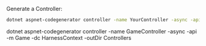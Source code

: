 Generate a Controller:
```bash
dotnet aspnet-codegenerator controller -name YourController -async -api -m YourDBSet -dc StorageContext -outDir Controllers
```
dotnet aspnet-codegenerator controller -name GameController -async -api -m Game -dc HarnessContext -outDir Controllers
